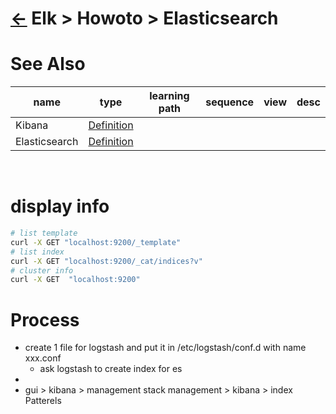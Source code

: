 <head><link rel="stylesheet" href="../../../md.css"/><script src="../../../md.js"></script></head>

[//]: #(Reference)
[Repo_Readme]:      ../list/object_list.md
[Kibana_Whatis]:    ../whatis/kibana_whatis.md
[Es_Whatis]:        ../whatis/elasticsearch_whatis.md

# [&larr;][Repo_Readme] Elk > Howoto > Elasticsearch
# See Also 
|name|type|learning path|sequence|view|desc|
|-|-|-|-|-|-|
|Kibana|[Definition][Kibana_Whatis]|
|Elasticsearch|[Definition][Es_Whatis]|
<br>

# display info
```bash
# list template
curl -X GET "localhost:9200/_template"
# list index
curl -X GET "localhost:9200/_cat/indices?v"
# cluster info
curl -X GET  "localhost:9200"
```


# Process
- create 1 file for logstash and put it in /etc/logstash/conf.d with name xxx.conf
  - ask logstash to create index for es
-   
- gui > kibana > management stack management > kibana > index Patterels